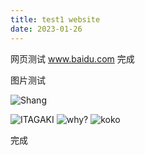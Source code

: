 ```yaml
---
title: test1 website
date: 2023-01-26
---
```

网页测试
www.baidu.com
完成

图片测试

![Shang](https://wx4.sinaimg.cn/orj480/0068miZUly1gwphox3nj2j30n00z90wg.jpg)

![ITAGAKI](https://scontent.cdninstagram.com/v/t51.2885-15/383821859_299152116302351_6753783914392600762_n.jpg?stp=dst-jpg_e35&efg=eyJ2ZW5jb2RlX3RhZyI6ImltYWdlX3VybGdlbi4xNDQweDE3OTkuc2RyIn0&_nc_ht=scontent.cdninstagram.com&_nc_cat=111&_nc_ohc=BQcGvVIhyT0AX_O7MTN&edm=APs17CUBAAAA&ccb=7-5&ig_cache_key=MzIwMTc2MDUzOTU1OTA3OTMzNA%3D%3D.2-ccb7-5&oh=00_AfDmxlYeLM6I5MB4ZSY5Q0KXUC2kuIOyl0ynO5b-pbZT2w&oe=65293CF5&_nc_sid=10d13b)
![why?]([![3942-CAFE-DA22-49-B3-8683-C3-EA28946713.jpg](https://i.postimg.cc/x8SgHb4q/3942-CAFE-DA22-49-B3-8683-C3-EA28946713.jpg)](https://postimg.cc/Pp2mnNhk))
![koko](https://i.postimg.cc/x8SgHb4q/3942-CAFE-DA22-49-B3-8683-C3-EA28946713.jpg)

完成
